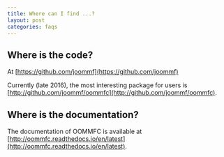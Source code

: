 ```yaml
---
title: Where can I find ...?
layout: post
categories: faqs
---
```


## Where is the code?

At [https://github.com/joommf](https://github.com/joommf)

Currently (late 2016), the most interesting package for users is [http://github.com/joommf/oommfc](http://github.com/joommf/oommfc).

## Where is the documentation?

The documentation of OOMMFC is available at [http://oommfc.readthedocs.io/en/latest](http://oommfc.readthedocs.io/en/latest).




